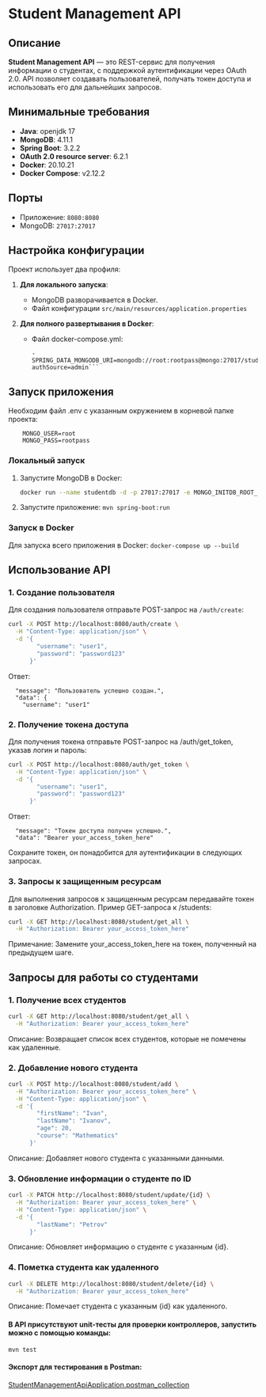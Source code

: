 # Student Management API

## Описание

**Student Management API** — это REST-сервис для получения информации о студентах, с поддержкой аутентификации через
OAuth 2.0. API позволяет создавать пользователей, получать токен доступа и использовать его для дальнейших запросов.

## Минимальные требования

- **Java**: openjdk 17
- **MongoDB**: 4.11.1
- **Spring Boot**: 3.2.2
- **OAuth 2.0 resource server**: 6.2.1
- **Docker**: 20.10.21
- **Docker Compose**: v2.12.2

## Порты

- Приложение: `8080:8080`
- MongoDB: `27017:27017`

## Настройка конфигурации

Проект использует два профиля:

1. **Для локального запуска**:
    - MongoDB разворачивается в Docker.
    - Файл конфигурации `src/main/resources/application.properties`

2. **Для полного развертывания в Docker**:
    - Файл docker-compose.yml:
      ```environment:
      - SPRING_DATA_MONGODB_URI=mongodb://root:rootpass@mongo:27017/studentdb?authSource=admin```

## Запуск приложения

Необходим файл .env c указанным окружением в корневой папке проекта:
```
    MONGO_USER=root
    MONGO_PASS=rootpass
```

### Локальный запуск

1. Запустите MongoDB в Docker:
   ```bash
   docker run --name studentdb -d -p 27017:27017 -e MONGO_INITDB_ROOT_USERNAME=root -e MONGO_INITDB_ROOT_PASSWORD=rootpass mongo
   ```
2. Запустите приложение:
   ```mvn spring-boot:run```

### Запуск в Docker

Для запуска всего приложения в Docker:
```docker-compose up --build```

## Использование API

### 1. Создание пользователя

Для создания пользователя отправьте POST-запрос на `/auth/create`:

```bash
curl -X POST http://localhost:8080/auth/create \
  -H "Content-Type: application/json" \
  -d '{
        "username": "user1",
        "password": "password123"
      }' 
```

Ответ:

```
  "message": "Пользователь успешно создан.",
  "data": {
    "username": "user1"
```

### 2. Получение токена доступа

Для получения токена отправьте POST-запрос на /auth/get_token, указав логин и пароль:

```bash
curl -X POST http://localhost:8080/auth/get_token \
  -H "Content-Type: application/json" \
  -d '{
        "username": "user1",
        "password": "password123"
      }' 
```

Ответ:

```{
  "message": "Токен доступа получен успешно.",
  "data": "Bearer your_access_token_here"
```

Сохраните токен, он понадобится для аутентификации в следующих запросах.

### 3. Запросы к защищенным ресурсам

Для выполнения запросов к защищенным ресурсам передавайте токен в заголовке Authorization. Пример GET-запроса к
/students:

```bash
curl -X GET http://localhost:8080/student/get_all \
  -H "Authorization: Bearer your_access_token_here" 
```

Примечание: Замените your_access_token_here на токен, полученный на предыдущем шаге.

## Запросы для работы со студентами

### 1. Получение всех студентов

```bash
curl -X GET http://localhost:8080/student/get_all \
  -H "Authorization: Bearer your_access_token_here"
```

Описание: Возвращает список всех студентов, которые не помечены как удаленные.

### 2. Добавление нового студента

```bash
curl -X POST http://localhost:8080/student/add \
  -H "Authorization: Bearer your_access_token_here" \
  -H "Content-Type: application/json" \
  -d '{
        "firstName": "Ivan",
        "lastName": "Ivanov",
        "age": 20,
        "course": "Mathematics"
      }'
```

Описание: Добавляет нового студента с указанными данными.

### 3. Обновление информации о студенте по ID

```bash
curl -X PATCH http://localhost:8080/student/update/{id} \
  -H "Authorization: Bearer your_access_token_here" \
  -H "Content-Type: application/json" \
  -d '{
        "lastName": "Petrov"
      }'
```

Описание: Обновляет информацию о студенте с указанным {id}.

### 4. Пометка студента как удаленного

```bash
curl -X DELETE http://localhost:8080/student/delete/{id} \
  -H "Authorization: Bearer your_access_token_here"
```

Описание: Помечает студента с указанным {id} как удаленного.

#### В API присутствуют unit-тесты для проверки контроллеров, запустить можно с помощью команды:
```mvn test```

#### Экспорт для тестирования в Postman:
[StudentManagementApiApplication.postman_collection](./StudentManagementApiApplication.postman_collection.json)
